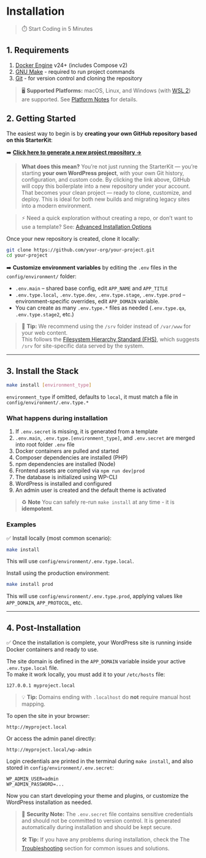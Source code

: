 # Installation

> ⏱️ Start Coding in 5 Minutes

## 1. Requirements

1. [Docker Engine](https://docs.docker.com/engine/install/) v24+ (includes Compose v2)
2. [GNU Make](https://www.gnu.org/software/make/) - required to run project commands
3. [Git](https://git-scm.com/downloads) - for version control and cloning the repository

> 🖥️ **Supported Platforms:** macOS, Linux, and Windows (with [WSL 2](https://learn.microsoft.com/en-us/windows/wsl/install)) are supported. See [Platform Notes](platforms.md) for details.


## 2. Getting Started

The easiest way to begin is by **creating your own GitHub repository based on this StarterKit**:

➡️ [**Click here to generate a new project repository →**](https://github.com/solidbunch/starter-kit-foundation/generate)

> **What does this mean?**
> You’re not just running the StarterKit — you’re starting **your own WordPress project**, with your own Git history, configuration, and custom code.
> By clicking the link above, GitHub will copy this boilerplate into a new repository under your account. That becomes your clean project — ready to clone, customize, and deploy.
> This is ideal for both new builds and migrating legacy sites into a modern environment.

> ⚡️ Need a quick exploration without creating a repo, or don’t want to use a template? See: [Advanced Installation Options](install-advanced.md)

Once your new repository is created, clone it locally:

```bash
git clone https://github.com/your-org/your-project.git
cd your-project
```

➡️ **Customize environment variables** by editing the `.env` files in the `config/environment/` folder:

- `.env.main` – shared base config, edit `APP_NAME` and `APP_TITLE`
- `.env.type.local`, `.env.type.dev`, `.env.type.stage`, `.env.type.prod` – environment-specific overrides, edit `APP_DOMAIN` variable.
- You can create as many `.env.type.*` files as needed (`.env.type.qa`, `.env.type.stage2`, etc.)

> 📁 **Tip:** We recommend using the `/srv` folder instead of `/var/www` for your web content.\
> This follows the [Filesystem Hierarchy Standard (FHS)](https://refspecs.linuxfoundation.org/FHS_3.0/fhs/ch03s17.html), which suggests `/srv` for site-specific data served by the system.

---

## 3. Install the Stack

```bash
make install [environment_type]
```

`environment_type` if omitted, defaults to `local`, it must match a file in `config/environment/.env.type.*`

### What happens during installation

1. If `.env.secret` is missing, it is generated from a template
2. `.env.main`, `.env.type.[environment_type]`, and `.env.secret` are merged into root folder `.env` file
3. Docker containers are pulled and started
4. Composer dependencies are installed (PHP)
5. npm dependencies are installed (Node)
6. Frontend assets are compiled via `npm run dev|prod`
7. The database is initialized using WP-CLI
8. WordPress is installed and configured
9. An admin user is created and the default theme is activated

> ♻️ **Note** You can safely re-run `make install` at any time - it is **idempotent**.

### Examples

✅ Install locally (most common scenario):

```bash
make install
```

This will use `config/environment/.env.type.local`.

Install using the production environment:

```bash
make install prod
```

This will use `config/environment/.env.type.prod`, applying values like `APP_DOMAIN`, `APP_PROTOCOL`, etc.

---

## 4. Post-Installation

✅ Once the installation is complete, your WordPress site is running inside Docker containers and ready to use.

The site domain is defined in the `APP_DOMAIN` variable inside your active `.env.type.local` file.  
To make it work locally, you must add it to your `/etc/hosts` file:

```plaintext
127.0.0.1 myproject.local
```

> 💡 **Tip:** Domains ending with `.localhost` do **not** require manual host mapping.

To open the site in your browser:

```
http://myproject.local
```

Or access the admin panel directly:

```
http://myproject.local/wp-admin
```

Login credentials are printed in the terminal during `make install`, and also stored in `config/environment/.env.secret`:

```dotenv
WP_ADMIN_USER=admin
WP_ADMIN_PASSWORD=...
```

Now you can start developing your theme and plugins, or customize the WordPress installation as needed.

> 🔐 **Security Note:** The `.env.secret` file contains sensitive credentials and should not be committed to version control. It is generated automatically during installation and should be kept secure.
> 
> 🛠️ **Tip:** If you have any problems during installation, check the The [Troubleshooting](troubleshooting.md) section for common issues and solutions.
